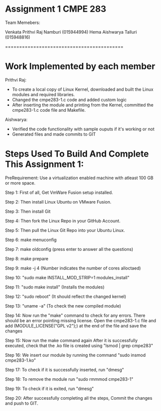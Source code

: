 Assignment 1 CMPE 283
========================================

Team Memebers:

Venkata Prithvi Raj Namburi (015944994)
Hema Aishwarya Talluri (015948816)

==========================================

Work Implemented by each member
==========================================
Prithvi Raj: 
- To create a local copy of Linux Kernel, downloaded and built the Linux modules and required libraries.
- Changed the cmpe283-1.c code and added custom logic
- After inserting the module and printing from the Kernel, committed the cmpe283-1.c code file and Makefile.

Aishwarya:
- Verified the code functionality with sample ouputs if it's working or not
- Generated files and made commits to GIT


Steps Used To Build And Complete This Assignment 1:
==========================================

PreRequirement: Use a virtualization enabled machine with atleast 100 GB or more space.

Step 1: First of all, Get VmWare Fusion setup installed.

Step 2: Then install Linux Ubuntu on VMware Fusion. 

Step 3: Then install Git

Step 4: Then fork the Linux Repo in your GitHub Account.

Step 5: Then pull the Linux Git Repo into your Ubuntu Linux.

Step 6: make menuconfig

Step 7: make oldconfig (press enter to answer all the questions)

Step 8: make prepare

Step 9: make -j 4 (Number indicates the number of cores alloctaed)

Step 10: "sudo make INSTALL_MOD_STRIP=1 modules_install"

Step 11: "sudo make install" (Installs the modules)

Step 12: "sudo reboot" (It should reflect the changed kernel)

Step 13: "uname -a" (To check the new compiled module)

Step 14: Now run the "make" command to check for any errors. There should be an error pointing missing license. 
			Open the cmpe283-1.c file and add (MODULE_LICENSE("GPL v2");) at the end of the file and save the changes

Step 15: Now run the make command again
			After it is successfully executed, check that the .ko file is created using "lsmod | grep cmpe283"

Step 16: We insert our module by running the command "sudo insmod cmpe283-1.ko"

Step 17: To check if it is successfully inserted, run "dmesg"

Step 18: To remove the module run "sudo rmmmod cmpe283-1"

Step 19: To check if it is exited, run "dmesg"

Step 20: After successfully completing all the steps, Commit the changes and push to GIT.

 
